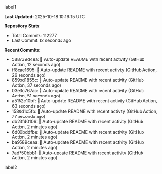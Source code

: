 
label1 
<!-- ACTIVITY_START -->
**Last Updated:** 2025-10-18 10:16:15 UTC

**Repository Stats:**
- Total Commits: 112277
- Last Commit: 12 seconds ago

**Recent Commits:**
- 588739d4ea: 🤖 Auto-update README with recent activity (GitHub Action, 12 seconds ago)
- ff8cae1695: 🤖 Auto-update README with recent activity (GitHub Action, 26 seconds ago)
- 859bd1855c: 🤖 Auto-update README with recent activity (GitHub Action, 37 seconds ago)
- 03e3c767ac: 🤖 Auto-update README with recent activity (GitHub Action, 51 seconds ago)
- a5152c10bf: 🤖 Auto-update README with recent activity (GitHub Action, 63 seconds ago)
- 1580d1c5fb: 🤖 Auto-update README with recent activity (GitHub Action, 77 seconds ago)
- db23f40106: 🤖 Auto-update README with recent activity (GitHub Action, 2 minutes ago)
- 6d00bddfbe: 🤖 Auto-update README with recent activity (GitHub Action, 2 minutes ago)
- ba9589ceaa: 🤖 Auto-update README with recent activity (GitHub Action, 2 minutes ago)
- 7ad750bbb1: 🤖 Auto-update README with recent activity (GitHub Action, 2 minutes ago)
<!-- ACTIVITY_END -->

label2
